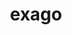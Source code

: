 ---
title: "exago"
layout: cache
categories: [package, develop]
meta: {"versions": ["1.6.0"], "compilers": ["gcc@=11.4.0", "gcc@=9.4.0"], "oss": ["ubuntu20.04", "ubuntu22.04"], "platforms": ["linux"], "targets": ["ppc64le", "x86_64_v3"], "stacks": ["e4s", "e4s-power", "root"], "num_specs": 22, "num_specs_by_stack": {"root": 22, "e4s-power": 11, "e4s": 11}}
spec_details: [{"hash": "7gyhj62lgnji7rhu2x2x45bcimlxvkrk", "compiler": "gcc@=9.4.0", "versions": ["1.6.0"], "os": "ubuntu20.04", "platform": "linux", "target": "ppc64le", "variants": ["build_system=cmake", "build_type=Release", "+cuda", "cuda_arch=70", "generator=make", "+hiop", "~ipo", "~ipopt", "+logging", "+mpi", "patches=7f74f3c", "+python", "+raja", "~rocm"], "stacks": ["root", "e4s-power"], "size": "-", "tarball": "https://binaries.spack.io/develop/build_cache/linux-ubuntu20.04-ppc64le/gcc-9.4.0/exago-1.6.0/linux-ubuntu20.04-ppc64le-gcc-9.4.0-exago-1.6.0-7gyhj62lgnji7rhu2x2x45bcimlxvkrk.spack"}, {"hash": "dqgzddqxkmfhdlitzpkvwfta7oahl5ss", "compiler": "gcc@=9.4.0", "versions": ["1.6.0"], "os": "ubuntu20.04", "platform": "linux", "target": "ppc64le", "variants": ["build_system=cmake", "build_type=Release", "+cuda", "cuda_arch=70", "generator=make", "+hiop", "~ipo", "~ipopt", "+logging", "+mpi", "patches=7f74f3c", "+python", "+raja", "~rocm"], "stacks": ["root", "e4s-power"], "size": "-", "tarball": "https://binaries.spack.io/develop/build_cache/linux-ubuntu20.04-ppc64le/gcc-9.4.0/exago-1.6.0/linux-ubuntu20.04-ppc64le-gcc-9.4.0-exago-1.6.0-dqgzddqxkmfhdlitzpkvwfta7oahl5ss.spack"}, {"hash": "ez2sewi56vafflkhn2xujn2gtvx2hilz", "compiler": "gcc@=9.4.0", "versions": ["1.6.0"], "os": "ubuntu20.04", "platform": "linux", "target": "ppc64le", "variants": ["build_system=cmake", "build_type=Release", "+cuda", "cuda_arch=70", "generator=make", "+hiop", "~ipo", "~ipopt", "+logging", "+mpi", "patches=7f74f3c", "+python", "+raja", "~rocm"], "stacks": ["root", "e4s-power"], "size": "-", "tarball": "https://binaries.spack.io/develop/build_cache/linux-ubuntu20.04-ppc64le/gcc-9.4.0/exago-1.6.0/linux-ubuntu20.04-ppc64le-gcc-9.4.0-exago-1.6.0-ez2sewi56vafflkhn2xujn2gtvx2hilz.spack"}, {"hash": "h3nres2nfhvwslvyc5s2r2mztvthoeaf", "compiler": "gcc@=9.4.0", "versions": ["1.6.0"], "os": "ubuntu20.04", "platform": "linux", "target": "ppc64le", "variants": ["build_system=cmake", "build_type=Release", "+cuda", "cuda_arch=70", "generator=make", "+hiop", "~ipo", "~ipopt", "+logging", "+mpi", "patches=7f74f3c", "+python", "+raja", "~rocm"], "stacks": ["root", "e4s-power"], "size": "-", "tarball": "https://binaries.spack.io/develop/build_cache/linux-ubuntu20.04-ppc64le/gcc-9.4.0/exago-1.6.0/linux-ubuntu20.04-ppc64le-gcc-9.4.0-exago-1.6.0-h3nres2nfhvwslvyc5s2r2mztvthoeaf.spack"}, {"hash": "m7lays2xprtg6eafaew2wwna36ul4qli", "compiler": "gcc@=9.4.0", "versions": ["1.6.0"], "os": "ubuntu20.04", "platform": "linux", "target": "ppc64le", "variants": ["build_system=cmake", "build_type=Release", "+cuda", "cuda_arch=70", "generator=make", "+hiop", "~ipo", "~ipopt", "+logging", "+mpi", "patches=7f74f3c", "+python", "+raja", "~rocm"], "stacks": ["root", "e4s-power"], "size": "-", "tarball": "https://binaries.spack.io/develop/build_cache/linux-ubuntu20.04-ppc64le/gcc-9.4.0/exago-1.6.0/linux-ubuntu20.04-ppc64le-gcc-9.4.0-exago-1.6.0-m7lays2xprtg6eafaew2wwna36ul4qli.spack"}, {"hash": "pieviyq4g62uvvowilt4oz5f6bm2hof7", "compiler": "gcc@=9.4.0", "versions": ["1.6.0"], "os": "ubuntu20.04", "platform": "linux", "target": "ppc64le", "variants": ["build_system=cmake", "build_type=Release", "+cuda", "cuda_arch=70", "generator=make", "+hiop", "~ipo", "~ipopt", "+logging", "+mpi", "patches=7f74f3c", "+python", "+raja", "~rocm"], "stacks": ["root", "e4s-power"], "size": "-", "tarball": "https://binaries.spack.io/develop/build_cache/linux-ubuntu20.04-ppc64le/gcc-9.4.0/exago-1.6.0/linux-ubuntu20.04-ppc64le-gcc-9.4.0-exago-1.6.0-pieviyq4g62uvvowilt4oz5f6bm2hof7.spack"}, {"hash": "qwcwaahdc5yorz73kck7nkysru5dbq4f", "compiler": "gcc@=9.4.0", "versions": ["1.6.0"], "os": "ubuntu20.04", "platform": "linux", "target": "ppc64le", "variants": ["build_system=cmake", "build_type=Release", "+cuda", "cuda_arch=70", "generator=make", "+hiop", "~ipo", "~ipopt", "+logging", "+mpi", "patches=7f74f3c", "+python", "+raja", "~rocm"], "stacks": ["root", "e4s-power"], "size": "-", "tarball": "https://binaries.spack.io/develop/build_cache/linux-ubuntu20.04-ppc64le/gcc-9.4.0/exago-1.6.0/linux-ubuntu20.04-ppc64le-gcc-9.4.0-exago-1.6.0-qwcwaahdc5yorz73kck7nkysru5dbq4f.spack"}, {"hash": "r7jlragkhzeptqty6rekr4l7m6fhxuyt", "compiler": "gcc@=9.4.0", "versions": ["1.6.0"], "os": "ubuntu20.04", "platform": "linux", "target": "ppc64le", "variants": ["build_system=cmake", "build_type=Release", "+cuda", "cuda_arch=70", "generator=make", "+hiop", "~ipo", "~ipopt", "+logging", "+mpi", "patches=7f74f3c", "+python", "+raja", "~rocm"], "stacks": ["root", "e4s-power"], "size": "-", "tarball": "https://binaries.spack.io/develop/build_cache/linux-ubuntu20.04-ppc64le/gcc-9.4.0/exago-1.6.0/linux-ubuntu20.04-ppc64le-gcc-9.4.0-exago-1.6.0-r7jlragkhzeptqty6rekr4l7m6fhxuyt.spack"}, {"hash": "uwfkifkmn5ahyafwld7pckvfdjgx6kjy", "compiler": "gcc@=9.4.0", "versions": ["1.6.0"], "os": "ubuntu20.04", "platform": "linux", "target": "ppc64le", "variants": ["build_system=cmake", "build_type=Release", "+cuda", "cuda_arch=70", "generator=make", "+hiop", "~ipo", "~ipopt", "+logging", "+mpi", "patches=7f74f3c", "+python", "+raja", "~rocm"], "stacks": ["root", "e4s-power"], "size": "-", "tarball": "https://binaries.spack.io/develop/build_cache/linux-ubuntu20.04-ppc64le/gcc-9.4.0/exago-1.6.0/linux-ubuntu20.04-ppc64le-gcc-9.4.0-exago-1.6.0-uwfkifkmn5ahyafwld7pckvfdjgx6kjy.spack"}, {"hash": "v7tzz2gsu5uv3f3avuz66pthntwxvsqg", "compiler": "gcc@=9.4.0", "versions": ["1.6.0"], "os": "ubuntu20.04", "platform": "linux", "target": "ppc64le", "variants": ["build_system=cmake", "build_type=Release", "+cuda", "cuda_arch=70", "generator=make", "+hiop", "~ipo", "~ipopt", "+logging", "+mpi", "patches=7f74f3c", "+python", "+raja", "~rocm"], "stacks": ["root", "e4s-power"], "size": "-", "tarball": "https://binaries.spack.io/develop/build_cache/linux-ubuntu20.04-ppc64le/gcc-9.4.0/exago-1.6.0/linux-ubuntu20.04-ppc64le-gcc-9.4.0-exago-1.6.0-v7tzz2gsu5uv3f3avuz66pthntwxvsqg.spack"}, {"hash": "x3cqbtiiybc2ttlcxymruujyldw4q2qg", "compiler": "gcc@=9.4.0", "versions": ["1.6.0"], "os": "ubuntu20.04", "platform": "linux", "target": "ppc64le", "variants": ["build_system=cmake", "build_type=Release", "+cuda", "cuda_arch=70", "generator=make", "+hiop", "~ipo", "~ipopt", "+logging", "+mpi", "patches=7f74f3c", "+python", "+raja", "~rocm"], "stacks": ["root", "e4s-power"], "size": "-", "tarball": "https://binaries.spack.io/develop/build_cache/linux-ubuntu20.04-ppc64le/gcc-9.4.0/exago-1.6.0/linux-ubuntu20.04-ppc64le-gcc-9.4.0-exago-1.6.0-x3cqbtiiybc2ttlcxymruujyldw4q2qg.spack"}, {"hash": "6bymj5a7rhk37cpqhyjnkhcwv67so22z", "compiler": "gcc@=11.4.0", "versions": ["1.6.0"], "os": "ubuntu22.04", "platform": "linux", "target": "x86_64_v3", "variants": ["build_system=cmake", "build_type=Release", "+cuda", "cuda_arch=80", "generator=make", "+hiop", "~ipo", "~ipopt", "+logging", "+mpi", "patches=7f74f3c", "+python", "+raja", "~rocm"], "stacks": ["root", "e4s"], "size": "-", "tarball": "https://binaries.spack.io/develop/build_cache/linux-ubuntu22.04-x86_64_v3/gcc-11.4.0/exago-1.6.0/linux-ubuntu22.04-x86_64_v3-gcc-11.4.0-exago-1.6.0-6bymj5a7rhk37cpqhyjnkhcwv67so22z.spack"}, {"hash": "7cxp7obpfdpacqbnr7x6xm3cs55dts2b", "compiler": "gcc@=11.4.0", "versions": ["1.6.0"], "os": "ubuntu22.04", "platform": "linux", "target": "x86_64_v3", "variants": ["build_system=cmake", "build_type=Release", "+cuda", "cuda_arch=80", "generator=make", "+hiop", "~ipo", "~ipopt", "+logging", "+mpi", "patches=7f74f3c", "+python", "+raja", "~rocm"], "stacks": ["root", "e4s"], "size": "-", "tarball": "https://binaries.spack.io/develop/build_cache/linux-ubuntu22.04-x86_64_v3/gcc-11.4.0/exago-1.6.0/linux-ubuntu22.04-x86_64_v3-gcc-11.4.0-exago-1.6.0-7cxp7obpfdpacqbnr7x6xm3cs55dts2b.spack"}, {"hash": "7deysmxjqkqggwwqg7xfwpsxidez32b4", "compiler": "gcc@=11.4.0", "versions": ["1.6.0"], "os": "ubuntu22.04", "platform": "linux", "target": "x86_64_v3", "variants": ["build_system=cmake", "build_type=Release", "+cuda", "cuda_arch=80", "generator=make", "+hiop", "~ipo", "~ipopt", "+logging", "+mpi", "patches=7f74f3c", "+python", "+raja", "~rocm"], "stacks": ["root", "e4s"], "size": "-", "tarball": "https://binaries.spack.io/develop/build_cache/linux-ubuntu22.04-x86_64_v3/gcc-11.4.0/exago-1.6.0/linux-ubuntu22.04-x86_64_v3-gcc-11.4.0-exago-1.6.0-7deysmxjqkqggwwqg7xfwpsxidez32b4.spack"}, {"hash": "7pqcvafwgyk6i5vevpoxkvhiivztbk3y", "compiler": "gcc@=11.4.0", "versions": ["1.6.0"], "os": "ubuntu22.04", "platform": "linux", "target": "x86_64_v3", "variants": ["build_system=cmake", "build_type=Release", "+cuda", "cuda_arch=80", "generator=make", "+hiop", "~ipo", "~ipopt", "+logging", "+mpi", "patches=7f74f3c", "+python", "+raja", "~rocm"], "stacks": ["root", "e4s"], "size": "-", "tarball": "https://binaries.spack.io/develop/build_cache/linux-ubuntu22.04-x86_64_v3/gcc-11.4.0/exago-1.6.0/linux-ubuntu22.04-x86_64_v3-gcc-11.4.0-exago-1.6.0-7pqcvafwgyk6i5vevpoxkvhiivztbk3y.spack"}, {"hash": "7rpzrjlbv3uifys73nfvpc72m3ygyj7y", "compiler": "gcc@=11.4.0", "versions": ["1.6.0"], "os": "ubuntu22.04", "platform": "linux", "target": "x86_64_v3", "variants": ["build_system=cmake", "build_type=Release", "+cuda", "cuda_arch=80", "generator=make", "+hiop", "~ipo", "~ipopt", "+logging", "+mpi", "patches=7f74f3c", "+python", "+raja", "~rocm"], "stacks": ["root", "e4s"], "size": "-", "tarball": "https://binaries.spack.io/develop/build_cache/linux-ubuntu22.04-x86_64_v3/gcc-11.4.0/exago-1.6.0/linux-ubuntu22.04-x86_64_v3-gcc-11.4.0-exago-1.6.0-7rpzrjlbv3uifys73nfvpc72m3ygyj7y.spack"}, {"hash": "amtcrzybyifr7bti2rz65as2fjzdqlzh", "compiler": "gcc@=11.4.0", "versions": ["1.6.0"], "os": "ubuntu22.04", "platform": "linux", "target": "x86_64_v3", "variants": ["build_system=cmake", "build_type=Release", "+cuda", "cuda_arch=80", "generator=make", "+hiop", "~ipo", "~ipopt", "+logging", "+mpi", "patches=7f74f3c", "+python", "+raja", "~rocm"], "stacks": ["root", "e4s"], "size": "-", "tarball": "https://binaries.spack.io/develop/build_cache/linux-ubuntu22.04-x86_64_v3/gcc-11.4.0/exago-1.6.0/linux-ubuntu22.04-x86_64_v3-gcc-11.4.0-exago-1.6.0-amtcrzybyifr7bti2rz65as2fjzdqlzh.spack"}, {"hash": "c5is4ai4l2aeezpxkgl7bk47dhinx33n", "compiler": "gcc@=11.4.0", "versions": ["1.6.0"], "os": "ubuntu22.04", "platform": "linux", "target": "x86_64_v3", "variants": ["build_system=cmake", "build_type=Release", "+cuda", "cuda_arch=80", "generator=make", "+hiop", "~ipo", "~ipopt", "+logging", "+mpi", "patches=7f74f3c", "+python", "+raja", "~rocm"], "stacks": ["root", "e4s"], "size": "-", "tarball": "https://binaries.spack.io/develop/build_cache/linux-ubuntu22.04-x86_64_v3/gcc-11.4.0/exago-1.6.0/linux-ubuntu22.04-x86_64_v3-gcc-11.4.0-exago-1.6.0-c5is4ai4l2aeezpxkgl7bk47dhinx33n.spack"}, {"hash": "nhi54xv2occiess3vnlc7wvsdha4sxni", "compiler": "gcc@=11.4.0", "versions": ["1.6.0"], "os": "ubuntu22.04", "platform": "linux", "target": "x86_64_v3", "variants": ["build_system=cmake", "build_type=Release", "+cuda", "cuda_arch=80", "generator=make", "+hiop", "~ipo", "~ipopt", "+logging", "+mpi", "patches=7f74f3c", "+python", "+raja", "~rocm"], "stacks": ["root", "e4s"], "size": "-", "tarball": "https://binaries.spack.io/develop/build_cache/linux-ubuntu22.04-x86_64_v3/gcc-11.4.0/exago-1.6.0/linux-ubuntu22.04-x86_64_v3-gcc-11.4.0-exago-1.6.0-nhi54xv2occiess3vnlc7wvsdha4sxni.spack"}, {"hash": "rxdpx3wjpcwnfkjgif3z7w4mwp6s76fv", "compiler": "gcc@=11.4.0", "versions": ["1.6.0"], "os": "ubuntu22.04", "platform": "linux", "target": "x86_64_v3", "variants": ["build_system=cmake", "build_type=Release", "+cuda", "cuda_arch=80", "generator=make", "+hiop", "~ipo", "~ipopt", "+logging", "+mpi", "patches=7f74f3c", "+python", "+raja", "~rocm"], "stacks": ["root", "e4s"], "size": "-", "tarball": "https://binaries.spack.io/develop/build_cache/linux-ubuntu22.04-x86_64_v3/gcc-11.4.0/exago-1.6.0/linux-ubuntu22.04-x86_64_v3-gcc-11.4.0-exago-1.6.0-rxdpx3wjpcwnfkjgif3z7w4mwp6s76fv.spack"}, {"hash": "sy6fzknpyfdxwyx7d6gr52bxe6rp6c4a", "compiler": "gcc@=11.4.0", "versions": ["1.6.0"], "os": "ubuntu22.04", "platform": "linux", "target": "x86_64_v3", "variants": ["build_system=cmake", "build_type=Release", "+cuda", "cuda_arch=80", "generator=make", "+hiop", "~ipo", "~ipopt", "+logging", "+mpi", "patches=7f74f3c", "+python", "+raja", "~rocm"], "stacks": ["root", "e4s"], "size": "-", "tarball": "https://binaries.spack.io/develop/build_cache/linux-ubuntu22.04-x86_64_v3/gcc-11.4.0/exago-1.6.0/linux-ubuntu22.04-x86_64_v3-gcc-11.4.0-exago-1.6.0-sy6fzknpyfdxwyx7d6gr52bxe6rp6c4a.spack"}, {"hash": "tdzhwdl73p3o75hcr3y7lih2vosta6er", "compiler": "gcc@=11.4.0", "versions": ["1.6.0"], "os": "ubuntu22.04", "platform": "linux", "target": "x86_64_v3", "variants": ["build_system=cmake", "build_type=Release", "+cuda", "cuda_arch=80", "generator=make", "+hiop", "~ipo", "~ipopt", "+logging", "+mpi", "patches=7f74f3c", "+python", "+raja", "~rocm"], "stacks": ["root", "e4s"], "size": "-", "tarball": "https://binaries.spack.io/develop/build_cache/linux-ubuntu22.04-x86_64_v3/gcc-11.4.0/exago-1.6.0/linux-ubuntu22.04-x86_64_v3-gcc-11.4.0-exago-1.6.0-tdzhwdl73p3o75hcr3y7lih2vosta6er.spack"}]
---